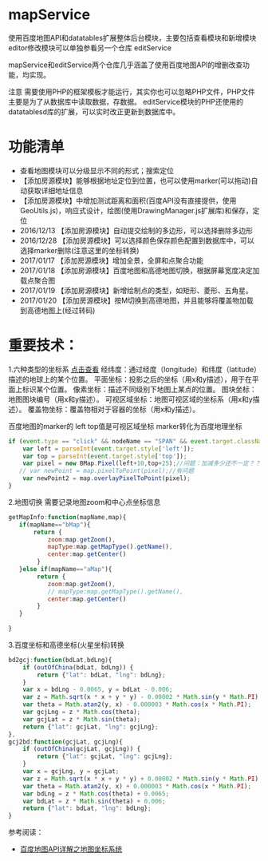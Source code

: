 # mapService
使用百度地图API和datatables扩展整体后台模块，主要包括查看模块和新增模块
editor修改模块可以单独参看另一个仓库 editService   

mapService和editService两个仓库几乎涵盖了使用百度地图API的增删改查功能，均实现。

注意 需要使用PHP的框架模板才能运行，其实你也可以忽略PHP文件，PHP文件主要是为了从数据库中读取数据，存数据。
   editService模块的PHP还使用的datatablesd库的扩展，可以实时改正更新到数据库中。

# 功能清单

- 查看地图模块可以分级显示不同的形式；搜索定位
- 【添加房源模块】能够根据地址定位到位置，也可以使用marker(可以拖动)自动获取详细地址信息
- 【添加房源模块】中增加测试距离和面积(百度API没有直接提供，使用GeoUtils.js)，响应式设计，绘图(使用DrawingManager.js扩展库)和保存，定位  
- 2016/12/13 【添加房源模块】自动提交绘制的多边形，可以选择删除多边形   
- 2016/12/28 【添加房源模块】可以选择颜色保存颜色配置到数据库中，可以选择marker删除(注意这里的坐标转换)
- 2017/01/17 【添加房源模块】增加全景，全屏和点聚合功能
- 2017/01/18 【添加房源模块】百度地图和高德地图切换，根据屏幕宽度决定加载点聚合图
- 2017/01/19 【添加房源模块】新增绘制点的类型，如矩形、菱形、五角星。
- 2017/01/20 【添加房源模块】按M切换到高德地图，并且能够将覆盖物加载到高德地图上(经过转码)

# 重要技术：

1.六种类型的坐标系 [点击查看](http://blog.csdn.net/lanximu/article/details/16964967) 
经纬度：通过经度（longitude）和纬度（latitude）描述的地球上的某个位置。
平面坐标：投影之后的坐标（用x和y描述），用于在平面上标识某个位置。
像素坐标：描述不同级别下地图上某点的位置。
图块坐标：地图图块编号（用x和y描述）。
可视区域坐标：地图可视区域的坐标系（用x和y描述）。
覆盖物坐标：覆盖物相对于容器的坐标（用x和y描述）。

百度地图的marker的 left top值是可视区域坐标
marker转化为百度地理坐标

```javascript
if (event.type == "click" && nodeName == "SPAN" && event.target.className=="BMap_Marker BMap_noprint") {//markers
    var left = parseInt(event.target.style['left']);
    var top = parseInt(event.target.style['top']);
    var pixel = new BMap.Pixel(left+10,top+25);//问题：加减多少还不一定？？
   // var newPoint = map.pixelToPoint(pixel);//有问题
    var newPoint2 = map.overlayPixelToPoint(pixel);
}
```
2.地图切换
需要记录地图zoom和中心点坐标信息

```javascript
getMapInfo:function(mapName,map){
   if(mapName=="bMap"){
       return {
           zoom:map.getZoom(),
           mapType:map.getMapType().getName(),
           center:map.getCenter()
        } 
   }else if(mapName=="aMap"){
        return {
           zoom:map.getZoom(),
           // mapType:map.getMapType().getName(),
           center:map.getCenter()
        } 
   }
   
}
```
3.百度坐标和高德坐标(火星坐标)转换

```javascript
bd2gcj:function(bdLat,bdLng){
    if (outOfChina(bdLat, bdLng)) {
        return {"lat": bdLat, "lng": bdLng};
    }
    var x = bdLng - 0.0065, y = bdLat - 0.006;
    var z = Math.sqrt(x * x + y * y) - 0.00002 * Math.sin(y * Math.PI);
    var theta = Math.atan2(y, x) - 0.000003 * Math.cos(x * Math.PI);
    var gcjLng = z * Math.cos(theta);
    var gcjLat = z * Math.sin(theta);
    return {"lat": gcjLat, "lng": gcjLng};
},
gcj2bd:function(gcjLat, gcjLng){
    if (outOfChina(gcjLat, gcjLng)) {
        return {"lat": gcjLat, "lng": gcjLng};
    }
    var x = gcjLng, y = gcjLat;
    var z = Math.sqrt(x * x + y * y) + 0.00002 * Math.sin(y * Math.PI);
    var theta = Math.atan2(y, x) + 0.000003 * Math.cos(x * Math.PI);
    var bdLng = z * Math.cos(theta) + 0.0065;
    var bdLat = z * Math.sin(theta) + 0.006;
    return {"lat": bdLat, "lng": bdLng};
}
```
参考阅读：

- [百度地图API详解之地图坐标系统](http://blog.csdn.net/lanximu/article/details/16964967)   